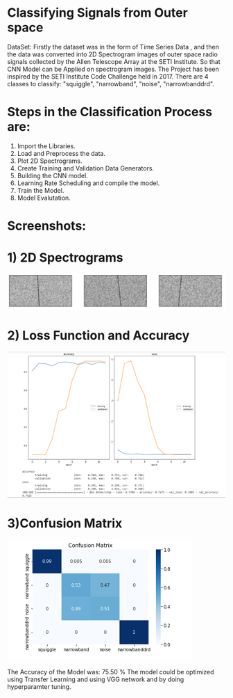 # Classifying Signals from Outer space
DataSet: Firstly the dataset was in the form of Time Series Data , and then the data was converted into 2D Spectrogram images of outer space radio signals collected by the Allen Telescope Array at the SETI Institute. So that CNN Model can be Applied on spectrogram images.
The Project has been inspired by the SETI Institute Code Challenge held in 2017.
There are 4 classes to classify: "squiggle", "narrowband", "noise", "narrowbanddrd".
# Steps in the Classification Process are:
1) Import the Libraries.
2) Load and Preprocess the data.
3) Plot 2D Spectrograms.
4) Create Training and Validation Data Generators.
5) Building the CNN model.
6) Learning Rate Scheduling and compile the model.
7) Train the Model.
8) Model Evalutation.

# Screenshots:
# 1) 2D Spectrograms
<img src  = "2D Spectrograms.PNG" >

# 2) Loss Function and Accuracy
<img src  = "Graphs.PNG" >

# 3)Confusion Matrix
<img src  = "Confusion Matrix.PNG" >

The Accuracy of the Model was: 75.50 %
The model could be optimized using Transfer Learning and using VGG network and by doing hyperparamter tuning.

